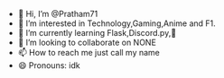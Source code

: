 - 👋 Hi, I’m @Pratham71
- 👀 I’m interested in Technology,Gaming,Anime and F1.
- 🌱 I’m currently learning Flask,Discord.py,🐍
- 💞️ I’m looking to collaborate on NONE
- 📫 How to reach me just call my name
- 😄 Pronouns: idk




